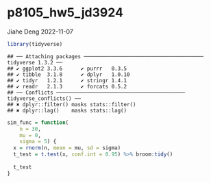 p8105_hw5_jd3924
================
Jiahe Deng
2022-11-07

``` r
library(tidyverse)
```

    ## ── Attaching packages ─────────────────────────────────────── tidyverse 1.3.2 ──
    ## ✔ ggplot2 3.3.6      ✔ purrr   0.3.5 
    ## ✔ tibble  3.1.8      ✔ dplyr   1.0.10
    ## ✔ tidyr   1.2.1      ✔ stringr 1.4.1 
    ## ✔ readr   2.1.3      ✔ forcats 0.5.2 
    ## ── Conflicts ────────────────────────────────────────── tidyverse_conflicts() ──
    ## ✖ dplyr::filter() masks stats::filter()
    ## ✖ dplyr::lag()    masks stats::lag()

``` r
sim_func = function(
    n = 30, 
    mu = 0,
    sigma = 5) {
  x = rnorm(n, mean = mu, sd = sigma)
  t_test = t.test(x, conf.int = 0.95) %>% broom:tidy()
  
  t_test
}
```
